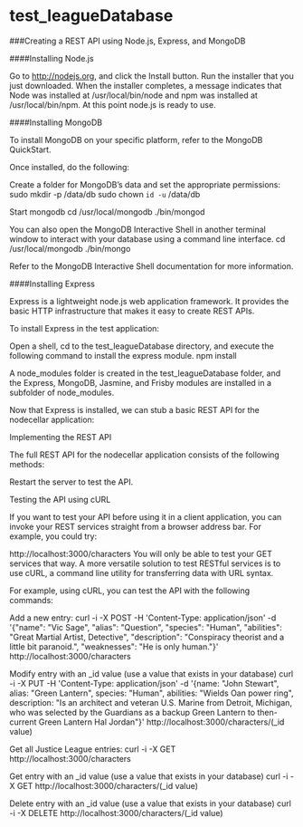 # test_leagueDatabase
###Creating a REST API using Node.js, Express, and MongoDB

####Installing Node.js

Go to http://nodejs.org, and click the Install button.
Run the installer that you just downloaded. When the installer completes, a message indicates that Node was installed at /usr/local/bin/node and npm was installed at /usr/local/bin/npm.
At this point node.js is ready to use. 


####Installing MongoDB

To install MongoDB on your specific platform, refer to the MongoDB QuickStart. 

Once installed, do the following:

Create a folder for MongoDB’s data and set the appropriate permissions:
sudo mkdir -p /data/db
sudo chown `id -u` /data/db

Start mongodb
cd /usr/local/mongodb
./bin/mongod

You can also open the MongoDB Interactive Shell in another terminal window to interact with your database using a command line interface.
cd /usr/local/mongodb
./bin/mongo

Refer to the MongoDB Interactive Shell documentation for more information.


####Installing Express

Express is a lightweight node.js web application framework. It provides the basic HTTP infrastructure that makes it easy to create REST APIs.

To install Express in the test application:

Open a shell, cd to the test_leagueDatabase directory, and execute the following command to install the express module.
npm install

A node_modules folder is created in the test_leagueDatabase folder, and the Express, MongoDB, Jasmine, and Frisby modules are installed in a subfolder of node_modules.

Now that Express is installed, we can stub a basic REST API for the nodecellar application:



Implementing the REST API

The full REST API for the nodecellar application consists of the following methods:


Restart the server to test the API.



Testing the API using cURL

If you want to test your API before using it in a client application, you can invoke your REST services straight from a browser address bar. For example, you could try:

http://localhost:3000/characters
You will only be able to test your GET services that way. A more versatile solution to test RESTful services is to use cURL, a command line utility for transferring data with URL syntax.

For example, using cURL, you can test the API with the following commands:

Add a new entry:
curl -i -X POST -H 'Content-Type: application/json' -d '{"name": "Vic Sage", "alias": "Question", "species": "Human", "abilities": "Great Martial Artist, Detective", "description": "Conspiracy theorist and a little bit paranoid.", "weaknesses": "He is only human."}' http://localhost:3000/characters

Modify entry with an _id value (use a value that exists in your database)
curl -i -X PUT -H 'Content-Type: application/json' -d '{name: "John Stewart", alias: "Green Lantern", species: "Human", abilities: "Wields Oan power ring", description: "Is an architect and veteran U.S. Marine from Detroit, Michigan, who was selected by the Guardians as a backup Green Lantern to then-current Green Lantern Hal Jordan"}' http://localhost:3000/characters/(_id value)

Get all Justice League entries:
curl -i -X GET http://localhost:3000/characters

Get entry with an _id value (use a value that exists in your database)
curl -i -X GET http://localhost:3000/characters/(_id value)

Delete entry with an _id value (use a value that exists in your database)
curl -i -X DELETE http://localhost:3000/characters/(_id value)